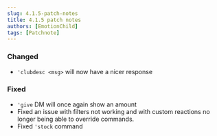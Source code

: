 ```yaml
---
slug: 4.1.5-patch-notes
title: 4.1.5 patch notes
authors: [EmotionChild]
tags: [Patchnote]
---
```


### Changed

- `'clubdesc <msg>` will now have a nicer response


### Fixed

- `'give` DM will once again show an amount
- Fixed an issue with filters not working and with custom reactions no longer being able to override commands.
- Fixed `'stock` command